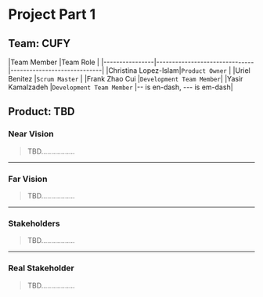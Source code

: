 

# Project Part 1 

## Team: CUFY
|Team Member                 |Team Role                          |
|----------------|-------------------------------|-----------------------------|
|Christina Lopez-Islam|`Product Owner`                  |
|Uriel Benitez          |`Scrum Master`                   |
|Frank Zhao Cui          |`Development Team Member`|
|Yasir Kamalzadeh          |`Development Team Member`                   |-- is en-dash, --- is em-dash|



## Product: TBD
### Near Vision
> TBD.................
---
### Far Vision
> TBD.................
---
### Stakeholders
> TBD.................
---
### Real Stakeholder
> TBD.................



 
```
